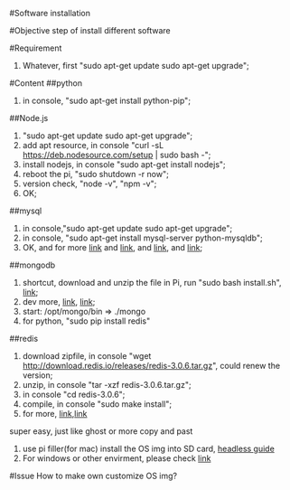 #Software installation

#Objective
step of install different software

#Requirement
1. Whatever, first "sudo apt-get update sudo apt-get upgrade";

#Content
##python
1. in console, "sudo apt-get install python-pip";

##Node.js
1. "sudo apt-get update sudo apt-get upgrade";
2. add apt resource, in console "curl -sL https://deb.nodesource.com/setup | sudo bash -";
3. install nodejs, in console "sudo apt-get install nodejs";
4. reboot the pi, "sudo shutdown -r now";
5. version check, "node -v", "npm -v";
6. OK;

##mysql
1. in console,"sudo apt-get update sudo apt-get upgrade";
2. in console, "sudo apt-get install mysql-server python-mysqldb";
3. OK, and for more [link](http://raspberrywebserver.com/sql-databases/using-mysql-on-a-raspberry-pi.html) and [link](http://www.raspberry-projects.com/pi/software_utilities/mysql), and [link](http://elinux.org/RPi_MySQL), and [link](http://dev.mysql.com/doc/refman/5.5/en/sql-syntax.html);


##mongodb
1. shortcut, download and unzip the file in Pi, run "sudo bash install.sh", [link](https://github.com/svvitale/mongo4pi);
2. dev more, [link](https://nikolayarhangelov.wordpress.com/2015/01/25/raspberry-pi-running-nodejs-and-mongodb-on-pi/), [link](http://c-mobberley.com/wordpress/2013/10/14/raspberry-pi-mongodb-installation-the-working-guide/);
3. start: /opt/mongo/bin => ./mongo
4. for python, "sudo pip install redis"

##redis
1. download zipfile, in console "wget http://download.redis.io/releases/redis-3.0.6.tar.gz", could renew the version;
2. unzip, in console "tar -xzf redis-3.0.6.tar.gz";
3. in console "cd redis-3.0.6";
4. compile, in console "sudo make install";
5. for more, [link](http://will-hart.github.io/blitz/server/raspberry-pi-setup.html),[link](https://thomashunter.name/blog/installing-redis-on-debian/)

super easy, just like ghost or more copy and past
1. use pi filler(for mac) install the OS img into SD card, [headless guide](https://learn.adafruit.com/beaglebone-black-installing-operating-systems/mac-os-x)
2. For windows or other envirment, please check [link](http://www.tweaking4all.com/hardware/raspberry-pi/install-img-to-sd-card/)

#Issue
How to make own customize OS img?
